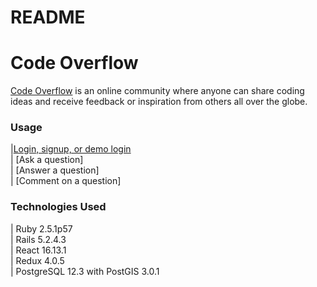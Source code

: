 # README
# Code Overflow
[Code Overflow](https://code-overflow.herokuapp.com/#/) is an online community where anyone can share coding ideas and receive feedback or inspiration from others all over the globe. 

### Usage
|[Login, signup, or demo login](/images/box3.png)  
| [Ask a question]  
| [Answer a question]  
| [Comment on a question]  

### Technologies Used
| Ruby 2.5.1p57   
| Rails 5.2.4.3  
| React 16.13.1  
| Redux 4.0.5  
| PostgreSQL 12.3 with PostGIS 3.0.1  
